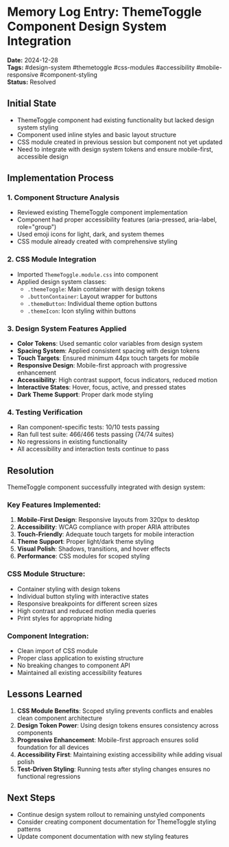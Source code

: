 # Memory Log Entry: ThemeToggle Component Design System Integration

**Date:** 2024-12-28  
**Tags:** #design-system #themetoggle #css-modules #accessibility #mobile-responsive #component-styling  
**Status:** Resolved  

## Initial State
- ThemeToggle component had existing functionality but lacked design system styling
- Component used inline styles and basic layout structure
- CSS module created in previous session but component not yet updated
- Need to integrate with design system tokens and ensure mobile-first, accessible design

## Implementation Process

### 1. Component Structure Analysis
- Reviewed existing ThemeToggle component implementation
- Component had proper accessibility features (aria-pressed, aria-label, role="group")
- Used emoji icons for light, dark, and system themes
- CSS module already created with comprehensive styling

### 2. CSS Module Integration
- Imported `ThemeToggle.module.css` into component
- Applied design system classes:
  - `.themeToggle`: Main container with design tokens
  - `.buttonContainer`: Layout wrapper for buttons
  - `.themeButton`: Individual theme option buttons
  - `.themeIcon`: Icon styling within buttons

### 3. Design System Features Applied
- **Color Tokens**: Used semantic color variables from design system
- **Spacing System**: Applied consistent spacing with design tokens
- **Touch Targets**: Ensured minimum 44px touch targets for mobile
- **Responsive Design**: Mobile-first approach with progressive enhancement
- **Accessibility**: High contrast support, focus indicators, reduced motion
- **Interactive States**: Hover, focus, active, and pressed states
- **Dark Theme Support**: Proper dark mode styling

### 4. Testing Verification
- Ran component-specific tests: 10/10 tests passing
- Ran full test suite: 466/466 tests passing (74/74 suites)
- No regressions in existing functionality
- All accessibility and interaction tests continue to pass

## Resolution
ThemeToggle component successfully integrated with design system:

### Key Features Implemented:
1. **Mobile-First Design**: Responsive layouts from 320px to desktop
2. **Accessibility**: WCAG compliance with proper ARIA attributes
3. **Touch-Friendly**: Adequate touch targets for mobile interaction
4. **Theme Support**: Proper light/dark theme styling
5. **Visual Polish**: Shadows, transitions, and hover effects
6. **Performance**: CSS modules for scoped styling

### CSS Module Structure:
- Container styling with design tokens
- Individual button styling with interactive states
- Responsive breakpoints for different screen sizes
- High contrast and reduced motion media queries
- Print styles for appropriate hiding

### Component Integration:
- Clean import of CSS module
- Proper class application to existing structure
- No breaking changes to component API
- Maintained all existing accessibility features

## Lessons Learned
1. **CSS Module Benefits**: Scoped styling prevents conflicts and enables clean component architecture
2. **Design Token Power**: Using design tokens ensures consistency across components
3. **Progressive Enhancement**: Mobile-first approach ensures solid foundation for all devices
4. **Accessibility First**: Maintaining existing accessibility while adding visual polish
5. **Test-Driven Styling**: Running tests after styling changes ensures no functional regressions

## Next Steps
- Continue design system rollout to remaining unstyled components
- Consider creating component documentation for ThemeToggle styling patterns
- Update component documentation with new styling features
